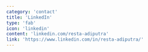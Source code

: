 ```yaml
---
category: 'contact'
title: 'LinkedIn'
type: 'fab'
icon: 'linkedin'
content: 'linkedin.com/resta-adiputra'
link: 'https://www.linkedin.com/in/resta-adiputra/'
---
```

